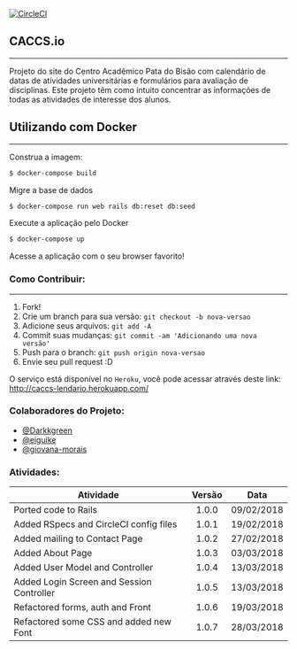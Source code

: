 [![CircleCI](https://circleci.com/gh/caccs/caccs.io/tree/master.svg?style=svg&circle-token=0b5547b6753ce038a5bae5eede1654db6260ceb8)](https://circleci.com/gh/caccs/caccs.io/tree/master)
## CACCS.io
---
Projeto do site do Centro Acadêmico Pata do Bisão com calendário de datas de atividades universitárias e formulários para avaliação de disciplinas. Este projeto têm como intuito concentrar as informações de todas as atividades de interesse dos alunos.

## Utilizando com Docker
---
Construa a imagem:
```bash
$ docker-compose build
```
Migre a base de dados
```bash
$ docker-compose run web rails db:reset db:seed
```
Execute a aplicação pelo Docker
```bash
$ docker-compose up
```
Acesse a aplicação com o seu browser favorito!

### Como Contribuir:
---
1. Fork!
2. Crie um branch para sua versão: `git checkout -b nova-versao`
3. Adicione seus arquivos: `git add -A`
4. Commit suas mudanças: `git commit -am 'Adicionando uma nova versão'`
5. Push para o branch: `git push origin nova-versao`
6. Envie seu pull request :D

O serviço está disponível no `Heroku`, você pode acessar através deste link:
http://caccs-lendario.herokuapp.com/

### Colaboradores do Projeto:
- [@Darkkgreen](https://github.com/Darkkgreen)
- [@eiguike](https://github.com/eiguike)
- [@giovana-morais](https://github.com/giovana-morais)


### Atividades:
|Atividade							|Versão      |Data	    |
| ----------------------------------|:----------:|:------------:|
|	Ported code to Rails			| 1.0.0 |		09/02/2018	|
|	Added RSpecs and CircleCI config files			| 1.0.1 |		19/02/2018	|
| Added mailing to Contact Page | 1.0.2 | 27/02/2018 |
| Added About Page | 1.0.3 | 03/03/2018 |
| Added User Model and Controller | 1.0.4 | 13/03/2018 |
| Added Login Screen and Session Controller | 1.0.5 | 13/03/2018 |
| Refactored forms, auth and Front | 1.0.6 | 19/03/2018 |
| Refactored some CSS and added new Font | 1.0.7 | 28/03/2018 |
